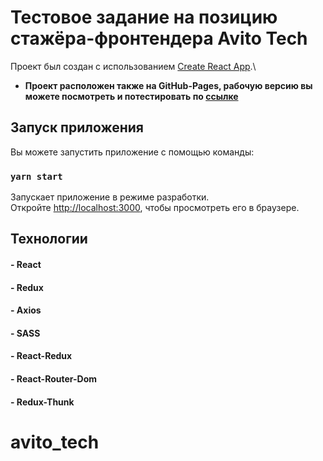 # Тестовое задание на позицию стажёра-фронтендера Avito Tech

Проект был создан с использованием [Create React App](https://github.com/facebook/create-react-app).\
- **Проект расположен также на GitHub-Pages, рабочую версию вы можете посмотреть и потестировать по [ссылке](https://github.com/ptprt5m/avito_tech)**

## Запуск приложения

Вы можете запустить приложение с помощью команды:

### `yarn start`

Запускает приложение в режиме разработки.\
Откройте [http://localhost:3000](http://localhost:3000), чтобы просмотреть его в браузере.

## Технологии

#### - React
#### - Redux
#### - Axios
#### - SASS
#### - React-Redux
#### - React-Router-Dom
#### - Redux-Thunk

# avito_tech
